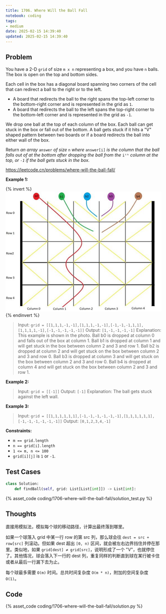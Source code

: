 ```yaml
---
title: 1706. Where Will the Ball Fall
notebook: coding
tags:
- medium
date: 2025-02-15 14:39:40
updated: 2025-02-15 14:39:40
---
```

## Problem

You have a 2-D `grid` of size `m x n` representing a box, and you have `n` balls. The box is open on the top and bottom sides.

Each cell in the box has a diagonal board spanning two corners of the cell that can redirect a ball to the right or to the left.

- A board that redirects the ball to the right spans the top-left corner to the bottom-right corner and is represented in the grid as `1`.
- A board that redirects the ball to the left spans the top-right corner to the bottom-left corner and is represented in the grid as `-1`.

We drop one ball at the top of each column of the box. Each ball can get stuck in the box or fall out of the bottom. A ball gets stuck if it hits a "V" shaped pattern between two boards or if a board redirects the ball into either wall of the box.

Return _an array_ `answer` _of size_ `n` _where_ `answer[i]` _is the column that the ball falls out of at the bottom after dropping the ball from the_ `iᵗʰ` _column at the top, or `-1` _if the ball gets stuck in the box_._

<https://leetcode.cn/problems/where-will-the-ball-fall/>

**Example 1:**

{% invert %}
![case1|500](1706-where-will-the-ball-fall/case1.jpg)
{% endinvert %}

> Input: `grid = [[1,1,1,-1,-1],[1,1,1,-1,-1],[-1,-1,-1,1,1],[1,1,1,1,-1],[-1,-1,-1,-1,-1]]`
> Output: `[1,-1,-1,-1,-1]`
> Explanation: This example is shown in the photo.
> Ball b0 is dropped at column 0 and falls out of the box at column 1.
> Ball b1 is dropped at column 1 and will get stuck in the box between column 2 and 3 and row 1.
> Ball b2 is dropped at column 2 and will get stuck on the box between column 2 and 3 and row 0.
> Ball b3 is dropped at column 3 and will get stuck on the box between column 2 and 3 and row 0.
> Ball b4 is dropped at column 4 and will get stuck on the box between column 2 and 3 and row 1.

**Example 2:**

> Input: `grid = [[-1]]`
> Output: `[-1]`
> Explanation: The ball gets stuck against the left wall.

**Example 3:**

> Input: `grid = [[1,1,1,1,1,1],[-1,-1,-1,-1,-1,-1],[1,1,1,1,1,1],[-1,-1,-1,-1,-1,-1]]`
> Output: `[0,1,2,3,4,-1]`

**Constraints:**

- `m == grid.length`
- `n == grid[i].length`
- `1 <= m, n <= 100`
- `grid[i][j]` is `1` or `-1`.

## Test Cases

``` python
class Solution:
    def findBall(self, grid: List[List[int]]) -> List[int]:
```

{% asset_code coding/1706-where-will-the-ball-fall/solution_test.py %}

## Thoughts

直接用模拟法，模拟每个球的移动路径，计算出最终落到哪里。

如果一个球落入 grid 中某一行 row 的第 src 列，那么球会往 `dest = src + row[src]` 列滚动。但如果 dest 超出 `[0, n)` 区间，就会被左右边界挡住并停在那里。类似地，如果 `grid[dest] ≠ grid[src]`，说明形成了一个 "V"，也就停住了。其他情况，球会落入下一行的 dest 列，重复同样的判断直到球在某行被卡住或者从最后一行漏下去为止。

每个球最多需要 `O(m)` 时间。总共时间复杂度 `O(m * n)`，附加的空间复杂度 `O(1)`。

## Code

{% asset_code coding/1706-where-will-the-ball-fall/solution.py %}
